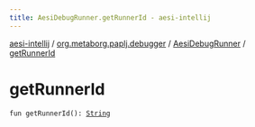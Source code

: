 ```yaml
---
title: AesiDebugRunner.getRunnerId - aesi-intellij
---
```


[aesi-intellij](../../index.html) / [org.metaborg.paplj.debugger](../index.html) / [AesiDebugRunner](index.html) / [getRunnerId](.)

# getRunnerId

`fun getRunnerId(): `[`String`](https://kotlinlang.org/api/latest/jvm/stdlib/kotlin/-string/index.html)